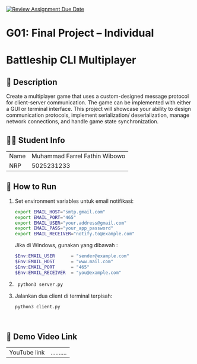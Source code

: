 [![Review Assignment Due Date](https://classroom.github.com/assets/deadline-readme-button-22041afd0340ce965d47ae6ef1cefeee28c7c493a6346c4f15d667ab976d596c.svg)](https://classroom.github.com/a/P48HpVIQ)
# G01: Final Project – Individual


# Battleship CLI Multiplayer

## **📜 Description**
  Create a multiplayer game that uses a custom-designed message protocol for client-server
communication. The game can be implemented with either a GUI or terminal interface. This
project will showcase your ability to design communication protocols, implement serialization/
deserialization, manage network connections, and handle game state synchronization.

## **🧑‍🎓 Student Info**
<table>
  <tr>
    <td>Name</td>
    <td>Muhammad Farrel Fathin Wibowo</td>
  </tr>
  <tr>
    <td>NRP</td>
    <td>5025231233</td>
  </tr>
</table> 

## **🚀 How to Run**
1. Set environment variables untuk email notifikasi:
    ```bash
    export EMAIL_HOST="smtp.gmail.com"
    export EMAIL_PORT="465"
    export EMAIL_USER="your.address@gmail.com"
    export EMAIL_PASS="your_app_password"
    export EMAIL_RECEIVER="notify.to@example.com"
    ```
    Jika di Windows, gunakan yang dibawah :
    ```PowerShell
    $Env:EMAIL_USER      = "sender@example.com"
    $Env:EMAIL_HOST      = "www.mail.com"
    $Env:EMAIL_PORT      = "465"
    $Env:EMAIL_RECEIVER  = "you@example.com"
    ```
2. ```bash
    python3 server.py
    ```
3. Jalankan dua client di terminal terpisah:
    ```bash
    python3 client.py
    ```

<br>

## **🎥 Demo Video Link**
<table>
  <tr>
    <td>YouTube link</td>
    <td>..........</td>
  </tr>
</table> 
  </tr>
</table> 

<br>
